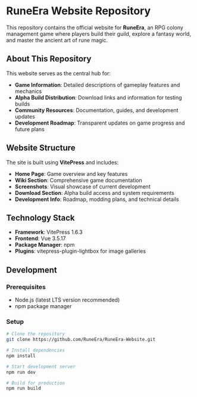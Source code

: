 # RuneEra Website Repository

This repository contains the official website for **RuneEra**, an RPG colony 
management game where players build their guild, explore a fantasy world,
and master the ancient art of rune magic.

## About This Repository

This website serves as the central hub for:
- **Game Information**: Detailed descriptions of gameplay features and mechanics
- **Alpha Build Distribution**: Download links and information for testing builds
- **Community Resources**: Documentation, guides, and development updates
- **Development Roadmap**: Transparent updates on game progress and future plans

## Website Structure

The site is built using **VitePress** and includes:
- **Home Page**: Game overview and key features
- **Wiki Section**: Comprehensive game documentation
- **Screenshots**: Visual showcase of current development
- **Download Section**: Alpha build access and system requirements
- **Development Info**: Roadmap, modding plans, and technical details

## Technology Stack

- **Framework**: VitePress 1.6.3
- **Frontend**: Vue 3.5.17
- **Package Manager**: npm
- **Plugins**: vitepress-plugin-lightbox for image galleries

## Development

### Prerequisites
- Node.js (latest LTS version recommended)
- npm package manager

### Setup
```bash
# Clone the repository
git clone https://github.com/RuneEra/RuneEra-Website.git

# Install dependencies
npm install

# Start development server
npm run dev

# Build for production
npm run build

```